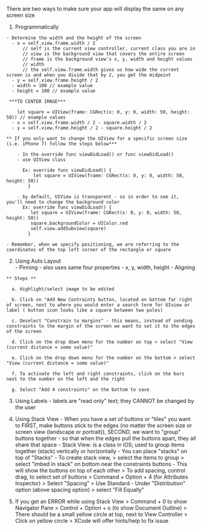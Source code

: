 <!-- Auto Layout - how to make your app look beautiful on every screen size --> 

There are two ways to make sure your app will display the same on any screen size 

  1. Programmatically 
  
    - Determine the width and the height of the screen
      - x = self.view.frame.width / 2
          // self is the current view controller, current class you are in 
          // view is the background view that covers the entire screen
          // frame is the background view's x, y, width and height values 
          // width 
          // the self.view.frame.width gives us how wide the current screen is and when you divide that by 2, you get the midpoint
      - y = self.view.frame.height / 2
      - width = 100 // example value
      - height = 100 // example value 
      
     ***TO CENTER IMAGE***
     
        let square = UIView(frame: CGRect(x: 0, y: 0, width: 50, height: 50)) // example values
      - x = self.view.frame.width / 2 - square.width / 2
      - y = self.view.frame.height / 2 - square.height / 2 
      
    ** If you only want to change the UIView for a specific screen size (i.e. iPhone 7) follow the steps below***
    
        - In the override func viewDidLoad() or func viewDidLoad() 
        - use UIView class
      
          Ex: override func viewDidLoad() {
              let square = UIView(frame: CGRect(x: 0, y: 0, width: 50, height: 50))
            }
            
        - by default, UIView is transparent - so in order to see it, you'll need to change the background color 
          Ex: override func viewDidLoad() {
             let square = UIView(frame: CGRect(x: 0, y: 0, width: 50, height: 50))
             square.backgroundColor = UIColor.red
             self.view.addSubview(square)
            }
            
    - Remember, when we specify positioning, we are referring to the coordinates of the top left corner of the rectangle or square 
    
  
  2. Using Auto Layout   
    - Pinning - also uses same four properties - x, y, width, height 
    - Aligning 
  
    ** Steps ** 
    
      a. Highlight/select image to be edited 
      
      b. Click on "Add New Contraints button, located on bottom far right of screen, next to where you would enter a search term for UIview or label ( button icon looks like a square between two poles)
      
      c. Deselect "Constrain to margins" - this means, instead of sending constraints to the margin of the screen we want to set it to the edges of the screen 
      
      d. Click on the drop down menu for the number on top > select "View (current distance = some value)"
      
      e. Click on the drop down menu for the number on the bottom > select "View (current distance = some value)"
      
      f. To activate the left and right constraints, click on the bars next to the number on the left and the right 
      
      g. Select "Add 4 constraints" on the bottom to save 
      
  3. Using Labels - labels are "read only" text; they CANNOT be changed by the user 
  
  4. Using Stack View - When you have a set of buttons or "tiles" you want to FIRST, make buttons stick to the edges (no matter the screen size or screen view (landscape or portrait)), SECOND, we want to "group" buttons together - so that when the edges pull the buttons apart, they all share that space
    - Stack View: is a class in iOS; used to group items together (stack) vertically or horizontally 
    - You can place "stacks" on top of "Stacks"
    - To create stack view, > select the items to group > select "imbed in stack" on bottom near the constraints buttons
    - This will show the buttons on top of each other > To add spacing, control drag, to select set of buttons > Command + Option + 4 (for Attributes Inspector) > Select "Spacing" > Use Standard 
    - Under "Distribution" option (above spacing option) > select "Fill Equally"
    
  5. If you get an ERROR while using Stack View > Command + 0 to show Navigator Pane > Control + Option + o (to show Document Outline) > There should be a small yellow circle at top, next to View Controller > Click on yellow circle > XCode will offer hints/help to fix issue 
  
  
  
  
  
  
  
  
  
  
  
  
  
  
  
  
  
  
  
  
  
  
  
  
  
  
  
  
  
  
  
   

